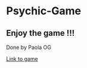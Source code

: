 # Psychic-Game
## Enjoy the game !!!
Done by Paola OG

[Link to game](https://paolaog.github.io/Psychic-Game/)
